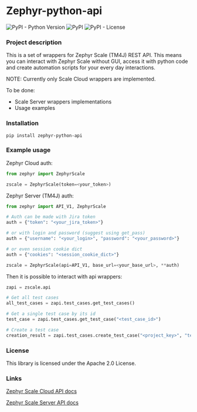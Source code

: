 # Zephyr-python-api


![PyPI - Python Version](https://img.shields.io/pypi/pyversions/zephyr-python-api)
![PyPI](https://img.shields.io/pypi/v/zephyr-python-api)
![PyPI - License](https://img.shields.io/pypi/l/zephyr-python-api)
### Project description
This is a set of wrappers for Zephyr Scale (TM4J) REST API. This means you can interact with Zephyr Scale without GUI, access it with python code and create automation scripts for your every day interactions. 

NOTE: Currently only Scale Cloud wrappers are implemented. 

To be done:
* Scale Server wrappers implementations
* Usage examples

### Installation

```
pip install zephyr-python-api
```

### Example usage

Zephyr Cloud auth:
```python
from zephyr import ZephyrScale

zscale = ZephyrScale(token=<your_token>)
```

Zephyr Server (TM4J) auth:
```python
from zephyr import API_V1, ZephyrScale

# Auth can be made with Jira token
auth = {"token": "<your_jira_token>"}

# or with login and password (suggest using get_pass)
auth = {"username": "<your_login>", "password": "<your_password>"}

# or even session cookie dict
auth = {"cookies": "<session_cookie_dict>"}

zscale = ZephyrScale(api=API_V1, base_url=<your_base_url>, **auth)
```

Then it is possible to interact with api wrappers:
```python
zapi = zscale.api

# Get all test cases
all_test_cases = zapi.test_cases.get_test_cases()

# Get a single test case by its id
test_case = zapi.test_cases.get_test_case("<test_case_id>")

# Create a test case
creation_result = zapi.test_cases.create_test_case("<project_key>", "test_case_name")
```


### License

This library is licensed under the Apache 2.0 License.

### Links

[Zephyr Scale Cloud API docs](https://support.smartbear.com/zephyr-scale-cloud/api-docs/)

[Zephyr Scale Server API docs](https://support.smartbear.com/zephyr-scale-server/api-docs/v1/)
